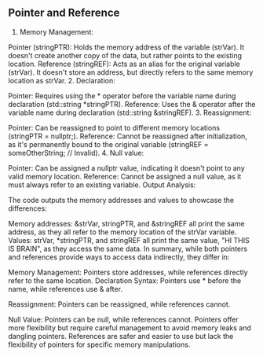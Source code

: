 ## Pointer and Reference
1. Memory Management:

Pointer (stringPTR): Holds the memory address of the variable (strVar). It doesn't create another copy of the data, but rather points to the existing location.
Reference (stringREF): Acts as an alias for the original variable (strVar). It doesn't store an address, but directly refers to the same memory location as strVar.
2. Declaration:

Pointer: Requires using the * operator before the variable name during declaration (std::string *stringPTR).
Reference: Uses the & operator after the variable name during declaration (std::string &stringREF).
3. Reassignment:

Pointer: Can be reassigned to point to different memory locations (stringPTR = nullptr;).
Reference: Cannot be reassigned after initialization, as it's permanently bound to the original variable (stringREF = someOtherString; // Invalid).
4. Null value:

Pointer: Can be assigned a nullptr value, indicating it doesn't point to any valid memory location.
Reference: Cannot be assigned a null value, as it must always refer to an existing variable.
Output Analysis:

The code outputs the memory addresses and values to showcase the differences:

Memory addresses:
&strVar, stringPTR, and &stringREF all print the same address, as they all refer to the memory location of the strVar variable.
Values:
strVar, *stringPTR, and stringREF all print the same value, "HI THIS IS BRAIN", as they access the same data.
In summary, while both pointers and references provide ways to access data indirectly, they differ in:

Memory Management: Pointers store addresses, while references directly refer to the same location.
Declaration Syntax: Pointers use * before the name, while references use & after.

Reassignment: Pointers can be reassigned, while references cannot.

Null Value: Pointers can be null, while references cannot.
Pointers offer more flexibility but require careful management to avoid memory leaks and dangling pointers. References are safer and easier to use but lack the flexibility of pointers for specific memory manipulations.